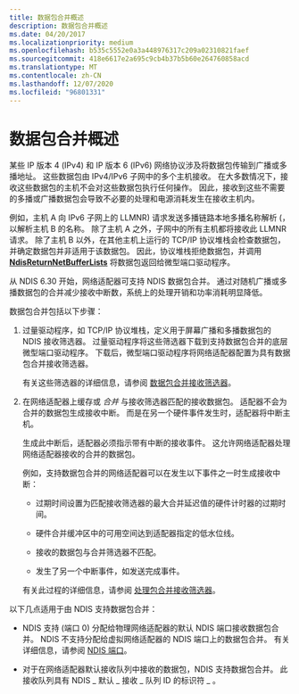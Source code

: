 ```yaml
---
title: 数据包合并概述
description: 数据包合并概述
ms.date: 04/20/2017
ms.localizationpriority: medium
ms.openlocfilehash: b535c5552e0a3a448976317c209a02310821faef
ms.sourcegitcommit: 418e6617e2a695c9cb4b37b5b60e264760858acd
ms.translationtype: MT
ms.contentlocale: zh-CN
ms.lasthandoff: 12/07/2020
ms.locfileid: "96801331"
---
```

# <a name="overview-of-packet-coalescing"></a>数据包合并概述


某些 IP 版本 4 (IPv4) 和 IP 版本 6 (IPv6) 网络协议涉及将数据包传输到广播或多播地址。 这些数据包由 IPv4/IPv6 子网中的多个主机接收。 在大多数情况下，接收这些数据包的主机不会对这些数据包执行任何操作。 因此，接收到这些不需要的多播或广播数据包会导致不必要的处理和电源消耗发生在接收主机内。

例如，主机 A 向 IPv6 子网上的 LLMNR) 请求发送多播链路本地多播名称解析 (，以解析主机 B 的名称。 除了主机 A 之外，子网中的所有主机都将接收此 LLMNR 请求。 除了主机 B 以外，在其他主机上运行的 TCP/IP 协议堆栈会检查数据包，并确定数据包并非适用于该数据包。 因此，协议堆栈拒绝数据包，并调用 [**NdisReturnNetBufferLists**](/windows-hardware/drivers/ddi/ndis/nf-ndis-ndisreturnnetbufferlists) 将数据包返回给微型端口驱动程序。

从 NDIS 6.30 开始，网络适配器可支持 NDIS 数据包合并。 通过对随机广播或多播数据包的合并减少接收中断数，系统上的处理开销和功率消耗明显降低。

数据包合并包括以下步骤：

1.  过量驱动程序，如 TCP/IP 协议堆栈，定义用于屏幕广播和多播数据包的 NDIS 接收筛选器。 过量驱动程序将这些筛选器下载到支持数据包合并的底层微型端口驱动程序。 下载后，微型端口驱动程序将网络适配器配置为具有数据包合并接收筛选器。

    有关这些筛选器的详细信息，请参阅 [数据包合并接收筛选器](packet-coalescing-receive-filters.md)。

2.  在网络适配器上缓存或 *合并* 与接收筛选器匹配的接收数据包。 适配器不会为合并的数据包生成接收中断。 而是在另一个硬件事件发生时，适配器将中断主机。

    生成此中断后，适配器必须指示带有中断的接收事件。 这允许网络适配器处理网络适配器接收的合并的数据包。

    例如，支持数据包合并的网络适配器可以在发生以下事件之一时生成接收中断：

    -   过期时间设置为匹配接收筛选器的最大合并延迟值的硬件计时器的过期时间。

    -   硬件合并缓冲区中的可用空间达到适配器指定的低水位线。

    -   接收的数据包与合并筛选器不匹配。

    -   发生了另一个中断事件，如发送完成事件。

    有关此过程的详细信息，请参阅 [处理包合并接收筛选器](handling-packet-coalescing-receive-filters.md)。

以下几点适用于由 NDIS 支持数据包合并：

-   NDIS 支持 (端口 0) 分配给物理网络适配器的默认 NDIS 端口接收数据包合并。 NDIS 不支持分配给虚拟网络适配器的 NDIS 端口上的数据包合并。 有关详细信息，请参阅 [NDIS 端口](overview-of-ndis-ports.md)。

-   对于在网络适配器默认接收队列中接收的数据包，NDIS 支持数据包合并。 此接收队列具有 NDIS \_ 默认 \_ 接收 \_ 队列 ID 的标识符 \_ 。
